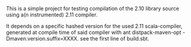 This is a simple project for testing compilation of the 2.10 library source using a(n instrumented) 2.11 compiler.

It depends on a specific hashed version for the used 2.11 scala-compiler, generated at compile time of said compiler with ant distpack-maven-opt -Dmaven.version.suffix=XXXX. see the first line of build.sbt.

